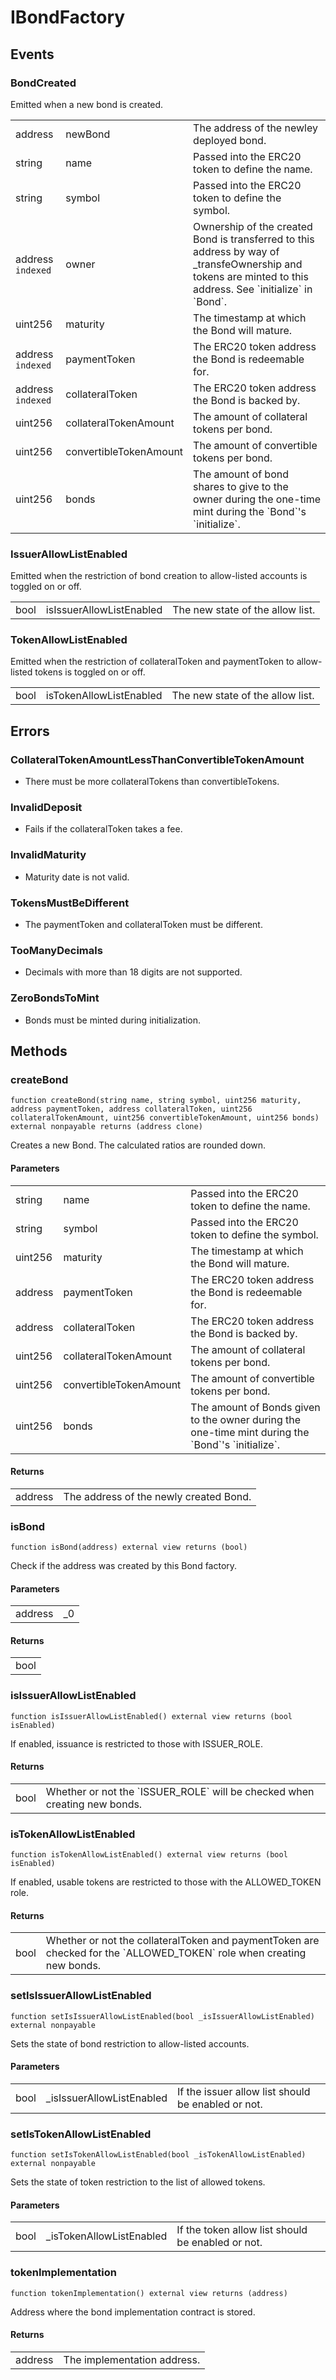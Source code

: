 # IBondFactory




## Events

### BondCreated

Emitted when a new bond is created.




<table>
  <tr>
    <td>address </td>
    <td>newBond</td>
        <td>
    The address of the newley deployed bond.    </td>
      </tr>
  <tr>
    <td>string </td>
    <td>name</td>
        <td>
    Passed into the ERC20 token to define the name.    </td>
      </tr>
  <tr>
    <td>string </td>
    <td>symbol</td>
        <td>
    Passed into the ERC20 token to define the symbol.    </td>
      </tr>
  <tr>
    <td>address <code>indexed</code></td>
    <td>owner</td>
        <td>
    Ownership of the created Bond is transferred to this address by way of _transfeOwnership and tokens are minted to this address. See `initialize` in `Bond`.    </td>
      </tr>
  <tr>
    <td>uint256 </td>
    <td>maturity</td>
        <td>
    The timestamp at which the Bond will mature.    </td>
      </tr>
  <tr>
    <td>address <code>indexed</code></td>
    <td>paymentToken</td>
        <td>
    The ERC20 token address the Bond is redeemable for.    </td>
      </tr>
  <tr>
    <td>address <code>indexed</code></td>
    <td>collateralToken</td>
        <td>
    The ERC20 token address the Bond is backed by.    </td>
      </tr>
  <tr>
    <td>uint256 </td>
    <td>collateralTokenAmount</td>
        <td>
    The amount of collateral tokens per bond.    </td>
      </tr>
  <tr>
    <td>uint256 </td>
    <td>convertibleTokenAmount</td>
        <td>
    The amount of convertible tokens per bond.    </td>
      </tr>
  <tr>
    <td>uint256 </td>
    <td>bonds</td>
        <td>
    The amount of bond shares to give to the owner during the one-time mint during the `Bond`&#39;s `initialize`.    </td>
      </tr>
</table>

### IssuerAllowListEnabled

Emitted when the restriction of bond creation to allow-listed accounts is toggled on or off.




<table>
  <tr>
    <td>bool </td>
    <td>isIssuerAllowListEnabled</td>
        <td>
    The new state of the allow list.    </td>
      </tr>
</table>

### TokenAllowListEnabled

Emitted when the restriction of collateralToken and paymentToken to allow-listed tokens is toggled on or off.




<table>
  <tr>
    <td>bool </td>
    <td>isTokenAllowListEnabled</td>
        <td>
    The new state of the allow list.    </td>
      </tr>
</table>



## Errors

### CollateralTokenAmountLessThanConvertibleTokenAmount
* There must be more collateralTokens than convertibleTokens.



### InvalidDeposit
* Fails if the collateralToken takes a fee.



### InvalidMaturity
* Maturity date is not valid.



### TokensMustBeDifferent
* The paymentToken and collateralToken must be different.



### TooManyDecimals
* Decimals with more than 18 digits are not supported.



### ZeroBondsToMint
* Bonds must be minted during initialization.






## Methods


### createBond

```solidity
function createBond(string name, string symbol, uint256 maturity, address paymentToken, address collateralToken, uint256 collateralTokenAmount, uint256 convertibleTokenAmount, uint256 bonds) external nonpayable returns (address clone)
```

Creates a new Bond. The calculated ratios are rounded down.

#### Parameters

<table>
  <tr>
    <td>string </td>
    <td>name</td>
        <td>
    Passed into the ERC20 token to define the name.    </td>
      </tr>
  <tr>
    <td>string </td>
    <td>symbol</td>
        <td>
    Passed into the ERC20 token to define the symbol.    </td>
      </tr>
  <tr>
    <td>uint256 </td>
    <td>maturity</td>
        <td>
    The timestamp at which the Bond will mature.    </td>
      </tr>
  <tr>
    <td>address </td>
    <td>paymentToken</td>
        <td>
    The ERC20 token address the Bond is redeemable for.    </td>
      </tr>
  <tr>
    <td>address </td>
    <td>collateralToken</td>
        <td>
    The ERC20 token address the Bond is backed by.    </td>
      </tr>
  <tr>
    <td>uint256 </td>
    <td>collateralTokenAmount</td>
        <td>
    The amount of collateral tokens per bond.    </td>
      </tr>
  <tr>
    <td>uint256 </td>
    <td>convertibleTokenAmount</td>
        <td>
    The amount of convertible tokens per bond.    </td>
      </tr>
  <tr>
    <td>uint256 </td>
    <td>bonds</td>
        <td>
    The amount of Bonds given to the owner during the one-time mint during the `Bond`&#39;s `initialize`.    </td>
      </tr>
</table>

#### Returns


<table>
  <tr>
    <td>
      address    </td>
        <td>
    The address of the newly created Bond.    </td>
      </tr>
</table>

### isBond

```solidity
function isBond(address) external view returns (bool)
```

Check if the address was created by this Bond factory.

#### Parameters

<table>
  <tr>
    <td>address </td>
    <td>_0</td>
      </tr>
</table>

#### Returns


<table>
  <tr>
    <td>
      bool    </td>
      </tr>
</table>

### isIssuerAllowListEnabled

```solidity
function isIssuerAllowListEnabled() external view returns (bool isEnabled)
```

If enabled, issuance is restricted to those with ISSUER_ROLE.


#### Returns


<table>
  <tr>
    <td>
      bool    </td>
        <td>
    Whether or not the `ISSUER_ROLE` will be checked when creating new bonds.    </td>
      </tr>
</table>

### isTokenAllowListEnabled

```solidity
function isTokenAllowListEnabled() external view returns (bool isEnabled)
```

If enabled, usable tokens are restricted to those with the ALLOWED_TOKEN role.


#### Returns


<table>
  <tr>
    <td>
      bool    </td>
        <td>
    Whether or not the collateralToken and paymentToken are checked for the `ALLOWED_TOKEN` role when creating new bonds.    </td>
      </tr>
</table>

### setIsIssuerAllowListEnabled

```solidity
function setIsIssuerAllowListEnabled(bool _isIssuerAllowListEnabled) external nonpayable
```

Sets the state of bond restriction to allow-listed accounts.

#### Parameters

<table>
  <tr>
    <td>bool </td>
    <td>_isIssuerAllowListEnabled</td>
        <td>
    If the issuer allow list should be enabled or not.    </td>
      </tr>
</table>


### setIsTokenAllowListEnabled

```solidity
function setIsTokenAllowListEnabled(bool _isTokenAllowListEnabled) external nonpayable
```

Sets the state of token restriction to the list of allowed tokens.

#### Parameters

<table>
  <tr>
    <td>bool </td>
    <td>_isTokenAllowListEnabled</td>
        <td>
    If the token allow list should be enabled or not.    </td>
      </tr>
</table>


### tokenImplementation

```solidity
function tokenImplementation() external view returns (address)
```

Address where the bond implementation contract is stored.


#### Returns


<table>
  <tr>
    <td>
      address    </td>
        <td>
    The implementation address.    </td>
      </tr>
</table>


